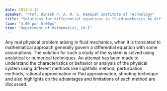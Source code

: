 ```yaml
---
date: 2013-2-15
speaker: "Prof. Dinesh P. A. M. S. Ramaiah Institute of Technology"
title: "Solutions for differential equations in fluid mechanics by different techniques"
time: "4:00 pm- 5:00pm" 
time: "Department of Mathematics, LH-I"
---
```

Any real physical problem arising in fluid mechanics, when it is
translated to mathematical approach generally govern a differential
equation with some assumptions.  The solution for such a study of the
system is solved using analytical or numerical techniques.  An attempt has
been made to understand the characteristics or behavior or analysis of the
physical system using different methods like Lighthills method,
perturbation methods, rational approximation or Pad approximation,
shooting technique and also highlights on the advantages and limitations
of each method are discussed.
